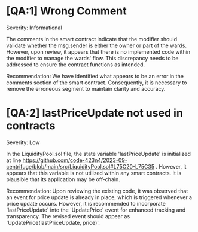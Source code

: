 # [QA:1] Wrong Comment 
Severity: Informational

The comments in the smart contract indicate that the modifier should validate whether the msg.sender is either the owner or part of the wards. However, upon review, it appears that there is no implemented code within the modifier to manage the wards' flow. This discrepancy needs to be addressed to ensure the contract functions as intended.

Recommendation: We have identified what appears to be an error in the comments section of the smart contract. Consequently, it is necessary to remove the erroneous segment to maintain clarity and accuracy.


# [QA:2] lastPriceUpdate not used in contracts
Severity: Low

In the LiquidityPool.sol file, the state variable 'lastPriceUpdate' is initialized at line https://github.com/code-423n4/2023-09-centrifuge/blob/main/src/LiquidityPool.sol#L75C20-L75C35
. However, it appears that this variable is not utilized within any smart contracts. It is plausible that its application may be off-chain.

Recommendation: Upon reviewing the existing code, it was observed that an event for price update is already in place, which is triggered whenever a price update occurs. However, it is recommended to incorporate 'lastPriceUpdate' into the 'UpdatePrice' event for enhanced tracking and transparency. The revised event should appear as 'UpdatePrice(lastPriceUpdate, price)'.


